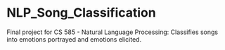 # NLP_Song_Classification
Final project for CS 585 - Natural Language Processing: Classifies songs into emotions portrayed and emotions elicited. 
